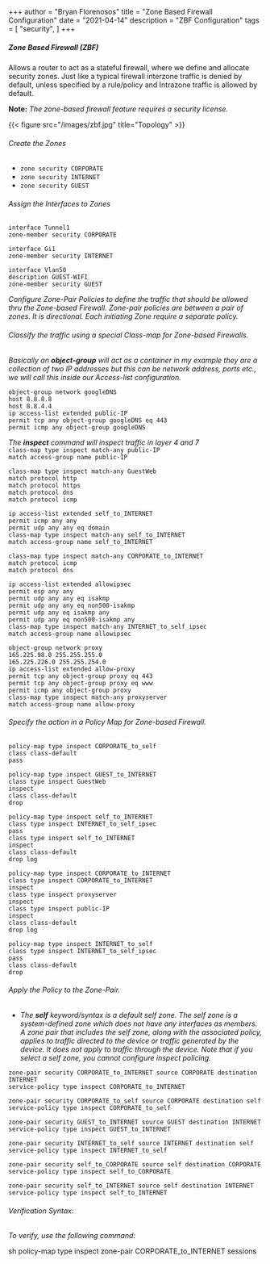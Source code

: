 +++
author = "Bryan Florenosos"
title = "Zone Based Firewall Configuration"
date = "2021-04-14"
description = "ZBF Configuration"
tags = [
    "security",
]
+++

##### Zone Based Firewall (ZBF)

Allows a router to act as a stateful firewall, where we define and allocate security zones.
Just like a typical firewall interzone traffic is denied by default, unless specified by a rule/policy and Intrazone traffic is allowed by default.

**Note:** *The zone-based firewall feature requires a security license.*

{{< figure src="/images/zbf.jpg" title="Topology" >}}

###### Create the Zones

* `zone security CORPORATE`
* `zone security INTERNET`
* `zone security GUEST`

###### Assign the Interfaces to Zones

`interface Tunnel1`   
`zone-member security CORPORATE`  

`interface Gi1`  
 `zone-member security INTERNET`  

`interface Vlan50`  
 `description GUEST-WIFI`  
`zone-member security GUEST`  

*Configure Zone-Pair Policies to define the traffic that should be allowed thru the Zone-based Firewall. Zone-pair policies are between a pair of zones. It is directional. Each initiating Zone require a separate policy.*

###### Classify the traffic using a special Class-map for Zone-based Firewalls.

*Basically an **object-group** will act as a container in my example they are a collection of two IP addresses but this can be network address, ports etc., we will call this inside our Access-list configuration.*

`object-group network googleDNS`  
 `host 8.8.8.8`  
 `host 8.8.4.4`  
`ip access-list extended public-IP`  
 `permit tcp any object-group googleDNS eq 443`  
 `permit icmp any object-group googleDNS`  

*The **inspect** command will inspect traffic in layer 4 and 7*  
`class-map type inspect match-any public-IP`  
 `match access-group name public-IP`  
 
`class-map type inspect match-any GuestWeb`  
 `match protocol http`  
 `match protocol https`  
 `match protocol dns`   
 `match protocol icmp`  

`ip access-list extended self_to_INTERNET`  
`permit icmp any any`  
 `permit udp any any eq domain`  
`class-map type inspect match-any self_to_INTERNET`  
 `match access-group name self_to_INTERNET`  

`class-map type inspect match-any CORPORATE_to_INTERNET`  
 `match protocol icmp`  
 `match protocol dns`  

`ip access-list extended allowipsec`  
 `permit esp any any`  
 `permit udp any any eq isakmp`  
 `permit udp any any eq non500-isakmp`  
 `permit udp any eq isakmp any`  
 `permit udp any eq non500-isakmp any`  
`class-map type inspect match-any INTERNET_to_self_ipsec`  
 `match access-group name allowipsec`  

`object-group network proxy`  
 `165.225.98.0 255.255.255.0`  
 `165.225.226.0 255.255.254.0`  
`ip access-list extended allow-proxy`  
 `permit tcp any object-group proxy eq 443`  
 `permit tcp any object-group proxy eq www`  
 `permit icmp any object-group proxy`  
`class-map type inspect match-any proxyserver`  
 `match access-group name allow-proxy`  

###### Specify the action in a Policy Map for Zone-based Firewall.

`policy-map type inspect CORPORATE_to_self`  
 `class class-default`  
  `pass`  

`policy-map type inspect GUEST_to_INTERNET`  
 `class type inspect GuestWeb`  
  `inspect`  
 `class class-default`  
  `drop`  

`policy-map type inspect self_to_INTERNET`  
 `class type inspect INTERNET_to_self_ipsec`  
  `pass`  
 `class type inspect self_to_INTERNET`  
  `inspect`  
 `class class-default`  
  `drop log`  

`policy-map type inspect CORPORATE_to_INTERNET`  
 `class type inspect CORPORATE_to_INTERNET`  
  `inspect`  
 `class type inspect proxyserver`  
  `inspect`  
 `class type inspect public-IP`  
  `inspect`  
 `class class-default`  
  `drop log`  

`policy-map type inspect INTERNET_to_self`  
 `class type inspect INTERNET_to_self_ipsec`  
  `pass`  
 `class class-default`  
  `drop`  

###### Apply the Policy to the Zone-Pair.

* *The **self** keyword/syntax is a default self zone. The self zone is a system-defined zone which does not have any interfaces as members. A zone pair that includes the self zone, along with the associated policy, applies to traffic directed to the device or traffic generated by the device. It does not apply to traffic through the device. Note that if you select a self zone, you cannot configure inspect policing.*

`zone-pair security CORPORATE_to_INTERNET source CORPORATE destination INTERNET`  
 `service-policy type inspect CORPORATE_to_INTERNET`  

`zone-pair security CORPORATE_to_self source CORPORATE destination self`  
 `service-policy type inspect CORPORATE_to_self`  

 `zone-pair security GUEST_to_INTERNET source GUEST destination INTERNET`  
 `service-policy type inspect GUEST_to_INTERNET`  

 `zone-pair security INTERNET_to_self source INTERNET destination self`  
 `service-policy type inspect INTERNET_to_self`  

`zone-pair security self_to_CORPORATE source self destination CORPORATE`  
 `service-policy type inspect self_to_CORPORATE`  

 `zone-pair security self_to_INTERNET source self destination INTERNET`  
 `service-policy type inspect self_to_INTERNET`  

 ###### Verification Syntax:

 *To verify, use the following command:*  

sh policy-map type inspect zone-pair CORPORATE_to_INTERNET  sessions  





